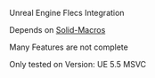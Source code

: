 Unreal Engine Flecs Integration

Depends on [Solid-Macros](https://github.com/Reddy-dev/Solid-Macros)

Many Features are not complete

Only tested on Version: UE 5.5 MSVC
